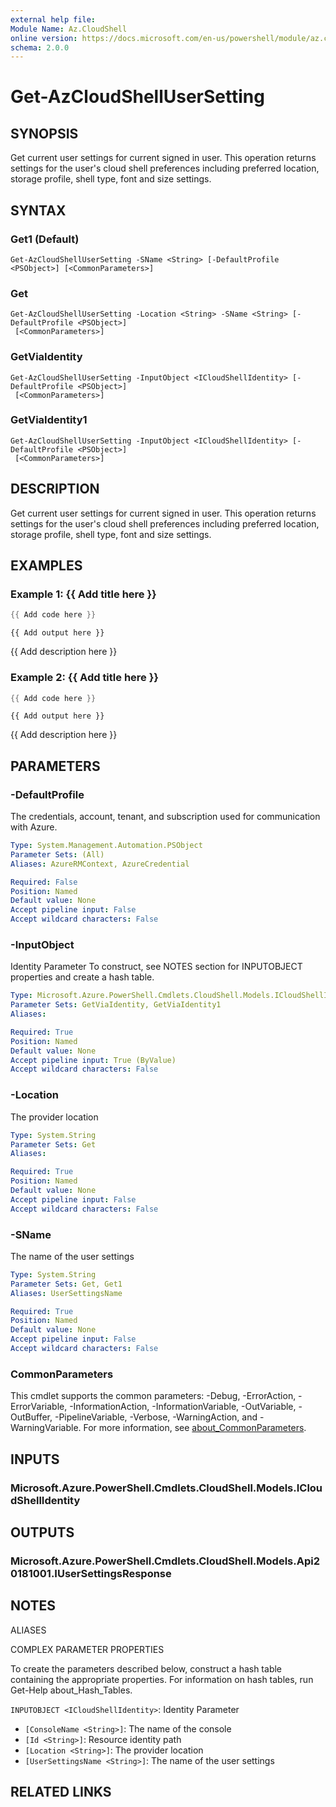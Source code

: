 ```yaml
---
external help file:
Module Name: Az.CloudShell
online version: https://docs.microsoft.com/en-us/powershell/module/az.cloudshell/get-azcloudshellusersetting
schema: 2.0.0
---
```


# Get-AzCloudShellUserSetting

## SYNOPSIS
Get current user settings for current signed in user.
This operation returns settings for the user's cloud shell preferences including preferred location, storage profile, shell type, font and size settings.

## SYNTAX

### Get1 (Default)
```
Get-AzCloudShellUserSetting -SName <String> [-DefaultProfile <PSObject>] [<CommonParameters>]
```

### Get
```
Get-AzCloudShellUserSetting -Location <String> -SName <String> [-DefaultProfile <PSObject>]
 [<CommonParameters>]
```

### GetViaIdentity
```
Get-AzCloudShellUserSetting -InputObject <ICloudShellIdentity> [-DefaultProfile <PSObject>]
 [<CommonParameters>]
```

### GetViaIdentity1
```
Get-AzCloudShellUserSetting -InputObject <ICloudShellIdentity> [-DefaultProfile <PSObject>]
 [<CommonParameters>]
```

## DESCRIPTION
Get current user settings for current signed in user.
This operation returns settings for the user's cloud shell preferences including preferred location, storage profile, shell type, font and size settings.

## EXAMPLES

### Example 1: {{ Add title here }}
```powershell
{{ Add code here }}
```

```output
{{ Add output here }}
```

{{ Add description here }}

### Example 2: {{ Add title here }}
```powershell
{{ Add code here }}
```

```output
{{ Add output here }}
```

{{ Add description here }}

## PARAMETERS

### -DefaultProfile
The credentials, account, tenant, and subscription used for communication with Azure.

```yaml
Type: System.Management.Automation.PSObject
Parameter Sets: (All)
Aliases: AzureRMContext, AzureCredential

Required: False
Position: Named
Default value: None
Accept pipeline input: False
Accept wildcard characters: False
```

### -InputObject
Identity Parameter
To construct, see NOTES section for INPUTOBJECT properties and create a hash table.

```yaml
Type: Microsoft.Azure.PowerShell.Cmdlets.CloudShell.Models.ICloudShellIdentity
Parameter Sets: GetViaIdentity, GetViaIdentity1
Aliases:

Required: True
Position: Named
Default value: None
Accept pipeline input: True (ByValue)
Accept wildcard characters: False
```

### -Location
The provider location

```yaml
Type: System.String
Parameter Sets: Get
Aliases:

Required: True
Position: Named
Default value: None
Accept pipeline input: False
Accept wildcard characters: False
```

### -SName
The name of the user settings

```yaml
Type: System.String
Parameter Sets: Get, Get1
Aliases: UserSettingsName

Required: True
Position: Named
Default value: None
Accept pipeline input: False
Accept wildcard characters: False
```

### CommonParameters
This cmdlet supports the common parameters: -Debug, -ErrorAction, -ErrorVariable, -InformationAction, -InformationVariable, -OutVariable, -OutBuffer, -PipelineVariable, -Verbose, -WarningAction, and -WarningVariable. For more information, see [about_CommonParameters](http://go.microsoft.com/fwlink/?LinkID=113216).

## INPUTS

### Microsoft.Azure.PowerShell.Cmdlets.CloudShell.Models.ICloudShellIdentity

## OUTPUTS

### Microsoft.Azure.PowerShell.Cmdlets.CloudShell.Models.Api20181001.IUserSettingsResponse

## NOTES

ALIASES

COMPLEX PARAMETER PROPERTIES

To create the parameters described below, construct a hash table containing the appropriate properties. For information on hash tables, run Get-Help about_Hash_Tables.


`INPUTOBJECT <ICloudShellIdentity>`: Identity Parameter
  - `[ConsoleName <String>]`: The name of the console
  - `[Id <String>]`: Resource identity path
  - `[Location <String>]`: The provider location
  - `[UserSettingsName <String>]`: The name of the user settings

## RELATED LINKS

